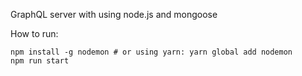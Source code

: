 GraphQL server with using node.js and mongoose

How to run:
```
npm install -g nodemon # or using yarn: yarn global add nodemon
npm run start
```
